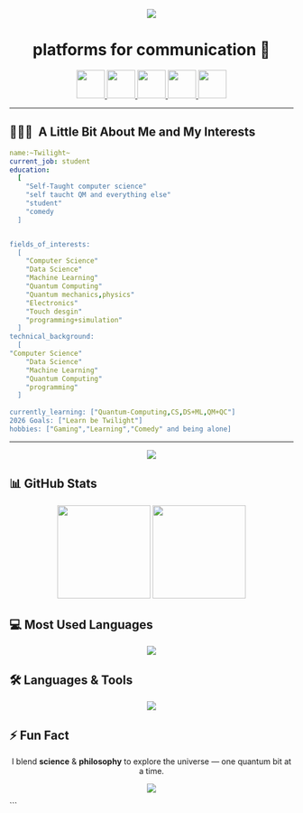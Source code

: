 <p align="center">
  <img src="https://capsule-render.vercel.app/api?type=waving&color=gradient&text=Hello!&height=100&section=header"/>
</p>

<h1 align="center">
  platforms for communication 💬
</h1>

<p align="center">
<a href="none">
  <img height="50" src="https://user-images.githubusercontent.com/46517096/166972883-f5f1d88c-0246-4374-88ac-ded0f2cf0699.png"/>
</a>
<a href="https://www.linkedin.com/in/ali-mahmoud-247004293/">
  <img height="50" src="https://user-images.githubusercontent.com/46517096/166973395-19676cd8-f8ec-4abf-83ff-da8243505b82.png"/>
</a>
<a href="https://medium.com/@alimahmoudfarghaly">
  <img height="50" src="https://user-images.githubusercontent.com/46517096/166973962-d05d145a-b6a0-4643-bd3d-5ac845679367.png"/>
</a>

</a>
<a href="[https://twitter.com/Ipiyushmalhotra](https://x.com/AliMahm667162)">
  <img height="50" src="https://user-images.githubusercontent.com/46517096/166974271-91dfa250-d70b-4cb9-8707-f1bda1b708c3.png"/>
</a>
<a href="https://www.instagram.com/the_twilight_void/">
  <img height="50" src="https://user-images.githubusercontent.com/46517096/166974368-9798f39f-1f46-499c-b14e-81f0a3f83a06.png"/>
</a>
</p>

---

<h2> 👨🏻‍💻 &nbsp;A Little Bit About Me and My Interests</h2>

```yaml
name:~Twilight~
current_job: student
education:
  [
    "Self-Taught computer science"
    "self taucht QM and everything else"
    "student"
    "comedy
  ]


fields_of_interests:
  [
    "Computer Science"
    "Data Science"
    "Machine Learning"
    "Quantum Computing"
    "Quantum mechanics,physics"
    "Electronics"
    "Touch desgin"
    "programming+simulation" 
  ]
technical_background:
  [
"Computer Science"
    "Data Science"
    "Machine Learning"
    "Quantum Computing"
    "programming"
  ]
  
currently_learning: ["Quantum-Computing,CS,DS+ML,QM+QC"]
2026 Goals: ["Learn be Twilight"]
hobbies: ["Gaming","Learning","Comedy" and being alone]
```
  
---  

<p align="center">
  <img src="https://capsule-render.vercel.app/api?type=waving&color=gradient&height=100&section=footer"/>
</p>
<!-- GitHub Stats --> <h2>📊 GitHub Stats</h2> <p align="center"> <img src="https://github-readme-stats.vercel.app/api?username=Twilight876&show_icons=true&theme=radical&hide_border=true" height="165"/> <img src="https://github-readme-streak-stats.herokuapp.com/?user=Twilight876&theme=radical&hide_border=true" height="165"/> </p> <!-- Most Used Languages --> <h2>💻 Most Used Languages</h2> <p align="center"> <img src="https://github-readme-stats.vercel.app/api/top-langs/?username=AliMahmoud&layout=compact&theme=radical&hide_border=true"/> </p> <!-- Languages & Tools --> <h2>🛠️ Languages & Tools</h2> <p align="center"> <img src="https://skillicons.dev/icons?i=python,cpp,html,css,javascript,git,github,linux" /> </p> <!-- Fun Fact --> <h2>⚡ Fun Fact</h2> <p align="center"> I blend <b>science</b> & <b>philosophy</b> to explore the universe — one quantum bit at a time. </p> <!-- Footer --> <p align="center"> <img src="https://capsule-render.vercel.app/api?type=waving&color=gradient&height=100&section=footer"/> </p> ```
